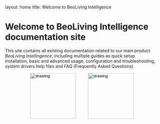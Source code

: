 layout: home
title: Welcome to BeoLiving Intelligence 
# Welcome to BeoLiving Intelligence documentation site

This site contains all existing documentation related to our main product _BeoLiving Intellingence_, including multiple guides as quick setup 
installation, basic and advanced usage, configuration and troubleshooting, system drivers help files and FAQ (Frequently Asked Questions).

<div style="margin:auto; width: 340px;">
 <div style="float:left">
  <input type="image" src="icons/guides.png" alt="drawing" height="150px" onclick="location.href='https://ik-avi.github.io/doctest/bli-guides/'"/>
  </div>

 <div style="float:right">
  <input type="image" src="icons/drivers.png" alt="drawing" height="150px" onclick="location.href='https://ik-avi.github.io/doctest/bli-help-files/drivers/main.html'"/>
 </div>


